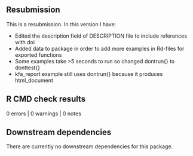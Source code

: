 ## Resubmission

This is a resubmission. In this version I have:

* Edited the description field of DESCRIPTION file to include references with doi
* Added data to package in order to add more examples in Rd-files for exported functions
* Some examples take >5 seconds to run so changed dontrun{} to donttest{}
* kfa_report example still uses dontrun{} because it produces html_document

## R CMD check results

0 errors | 0 warnings  | 0 notes 

## Downstream dependencies

There are currently no downstream dependencies for this package.